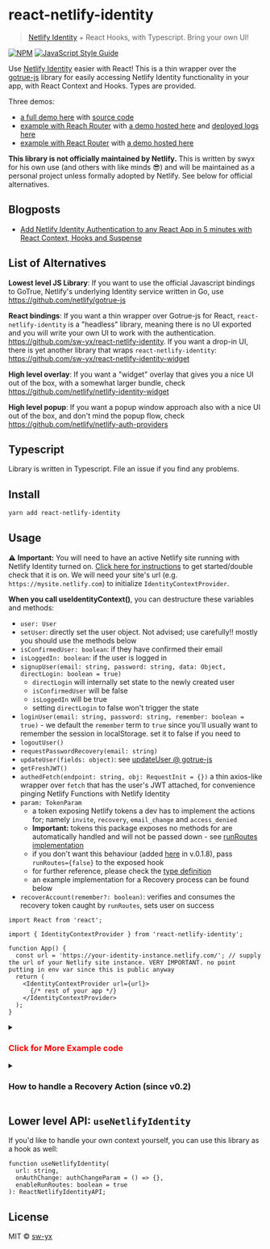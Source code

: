 # react-netlify-identity

> [Netlify Identity](https://www.netlify.com/docs/identity/?utm_source=github&utm_medium=swyx-RNI&utm_campaign=devex) + React Hooks, with Typescript. Bring your own UI!

[![NPM](https://img.shields.io/npm/v/react-netlify-identity.svg)](https://www.npmjs.com/package/react-netlify-identity) [![JavaScript Style Guide](https://img.shields.io/badge/code_style-standard-brightgreen.svg)](https://standardjs.com)

Use [Netlify Identity](https://www.netlify.com/docs/identity/?utm_source=github&utm_medium=swyx-RNI&utm_campaign=devex) easier with React! This is a thin wrapper over the [gotrue-js](https://github.com/netlify/gotrue-js) library for easily accessing Netlify Identity functionality in your app, with React Context and Hooks. Types are provided.

Three demos:

- [a full demo here](https://netlify-gotrue-in-react.netlify.com/) with [source code](https://github.com/netlify/create-react-app-lambda/tree/reachRouterAndGoTrueDemo/src)
- [example with Reach Router](https://github.com/sw-yx/react-netlify-identity/tree/master/examples/example-reach-router) with [a demo hosted here](https://react-netlify-identity.netlify.com) and [deployed logs here](https://app.netlify.com/sites/react-netlify-identity/deploys)
- [example with React Router](https://github.com/sw-yx/react-netlify-identity/tree/master/examples/example-react-router) with [a demo hosted here](https://react-netlify-identity-example.netlify.com)

**This library is not officially maintained by Netlify.** This is written by swyx for his own use (and others with like minds 😎) and will be maintained as a personal project unless formally adopted by Netlify. See below for official alternatives.

## Blogposts

- [Add Netlify Identity Authentication to any React App in 5 minutes with React Context, Hooks and Suspense](https://dev.to/swyx/add-netlify-identity-authentication-to-any-react-app-in-5-minutes-with-react-context-hooks-and-suspense-5gci)

## List of Alternatives

**Lowest level JS Library**: If you want to use the official Javascript bindings to GoTrue, Netlify's underlying Identity service written in Go, use https://github.com/netlify/gotrue-js

**React bindings**: If you want a thin wrapper over Gotrue-js for React, `react-netlify-identity` is a "headless" library, meaning there is no UI exported and you will write your own UI to work with the authentication. https://github.com/sw-yx/react-netlify-identity. If you want a drop-in UI, there is yet another library that wraps `react-netlify-identity`: https://github.com/sw-yx/react-netlify-identity-widget

**High level overlay**: If you want a "widget" overlay that gives you a nice UI out of the box, with a somewhat larger bundle, check https://github.com/netlify/netlify-identity-widget

**High level popup**: If you want a popup window approach also with a nice UI out of the box, and don't mind the popup flow, check https://github.com/netlify/netlify-auth-providers

## Typescript

Library is written in Typescript. File an issue if you find any problems.

## Install

```bash
yarn add react-netlify-identity
```

## Usage

⚠️ **Important:** You will need to have an active Netlify site running with Netlify Identity turned on. [Click here for instructions](https://www.netlify.com/docs/identity/#getting-started?utm_source=github&utm_medium=swyx-RNI&utm_campaign=devex) to get started/double check that it is on. We will need your site's url (e.g. `https://mysite.netlify.com`) to initialize `IdentityContextProvider`.

**When you call useIdentityContext()**, you can destructure these variables and methods:

- `user: User`
- `setUser`: directly set the user object. Not advised; use carefully!! mostly you should use the methods below
- `isConfirmedUser: boolean`: if they have confirmed their email
- `isLoggedIn: boolean`: if the user is logged in
- `signupUser(email: string, password: string, data: Object, directLogin: boolean = true)`
  - `directLogin` will internally set state to the newly created user
  - `isConfirmedUser` will be false
  - `isLoggedIn` will be true
  - setting `directLogin` to false won't trigger the state
- `loginUser(email: string, password: string, remember: boolean = true)` - we default the `remember` term to `true` since you'll usually want to remember the session in localStorage. set it to false if you need to
- `logoutUser()`
- `requestPasswordRecovery(email: string)`
- `updateUser(fields: object)`: see [updateUser @ gotrue-js](https://github.com/netlify/gotrue-js#update-a-user)
- `getFreshJWT()`
- `authedFetch(endpoint: string, obj: RequestInit = {})` a thin axios-like wrapper over `fetch` that has the user's JWT attached, for convenience pinging Netlify Functions with Netlify Identity
- `param: TokenParam`
  - a token exposing Netlify tokens a dev has to implement the actions for; namely `invite`, `recovery`, `email_change` and `access_denied`
  - **Important:** tokens this package exposes no methods for are automatically handled and will not be passed down - see [runRoutes implementation](https://github.com/sw-yx/react-netlify-identity/master/src/runRoutes.tsx)
  - if you don't want this behaviour (added [here](https://github.com/sw-yx/react-netlify-identity/issues/12) in v.0.1.8), pass `runRoutes={false}` to the exposed hook
  - for further reference, please check the [type definition](https://github.com/sw-yx/react-netlify-identity/tree/master/src/token.ts)
  - an example implementation for a Recovery process can be found below
- `recoverAccount(remember?: boolean)`: verifies and consumes the recovery token caught by `runRoutes`, sets user on success

```tsx
import React from 'react';

import { IdentityContextProvider } from 'react-netlify-identity';

function App() {
  const url = 'https://your-identity-instance.netlify.com/'; // supply the url of your Netlify site instance. VERY IMPORTANT. no point putting in env var since this is public anyway
  return (
    <IdentityContextProvider url={url}>
      {/* rest of your app */}
    </IdentityContextProvider>
  );
}
```

<details>
<summary>
<h3 style="color: red">
Click for More Example code
</h3>
</summary>

```tsx
import { useIdentityContext } from 'react-netlify-identity';

// log in/sign up example
function Login() {
  const { loginUser, signupUser } = useIdentityContext();
  const formRef = React.useRef();
  const [msg, setMsg] = React.useState('');

  const signup = () => {
    const email = formRef.current.email.value;
    const password = formRef.current.password.value;

    signupUser(email, password)
      .then(user => {
        console.log('Success! Signed up', user);
        navigate('/dashboard');
      })
      .catch(err => console.error(err) || setMsg('Error: ' + err.message));
  };

  return (
    <form
      ref={formRef}
      onSubmit={e => {
        e.preventDefault();
        const email = e.target.email.value;
        const password = e.target.password.value;
        load(loginUser(email, password, true))
          .then(user => {
            console.log('Success! Logged in', user);
            navigate('/dashboard');
          })
          .catch(err => console.error(err) || setMsg('Error: ' + err.message));
      }}
    >
      <div>
        <label>
          Email:
          <input type="email" name="email" />
        </label>
      </div>
      <div>
        <label>
          Password:
          <input type="password" name="password" />
        </label>
      </div>
      <div>
        <input type="submit" value="Log in" />
        <button onClick={signup}>Sign Up </button>
        {msg && <pre>{msg}</pre>}
      </div>
    </form>
  );
}

// log out user
function Logout() {
  const { logoutUser } = useIdentityContext();
  return <button onClick={logoutUser}>You are signed in. Log Out</button>;
}

// check `identity.user` in a protected route
function PrivateRoute(props) {
  const identity = useIdentityContext();
  let { as: Comp, ...rest } = props;
  return identity.user ? (
    <Comp {...rest} />
  ) : (
    <div>
      <h3>You are trying to view a protected page. Please log in</h3>
      <Login />
    </div>
  );
}

// check if user has confirmed their email
// use authedFetch API to make a request to Netlify Function with the user's JWT token,
// letting your function use the `user` object
function Dashboard() {
  const { isConfirmedUser, authedFetch } = useIdentityContext();
  const [msg, setMsg] = React.useState('Click to load something');
  const handler = () => {
    authedFetch.get('/.netlify/functions/authEndPoint').then(setMsg);
  };
  return (
    <div>
      <h3>This is a Protected Dashboard!</h3>
      {!isConfirmedUser && (
        <pre style={{ backgroundColor: 'papayawhip' }}>
          You have not confirmed your email. Please confirm it before you ping
          the API.
        </pre>
      )}
      <hr />
      <div>
        <p>You can try pinging our authenticated API here.</p>
        <p>
          If you are logged in, you should be able to see a `user` info here.
        </p>
        <button onClick={handler}>Ping authenticated API</button>
        <pre>{JSON.stringify(msg, null, 2)}</pre>
      </div>
    </div>
  );
}
```

</details>

<details>
<summary>
<h3>
  How to handle a Recovery Action (since v0.2)
</h3>
</summary>

Of course you can alternatively inline this logic into app.

```tsx
import { useIdentityContext } from 'react-netlify-identity';
import {
  BrowserRouter as Router,
  Switch,
  Route,
  useLocation,
  useHistory,
} from 'react-router-dom';

export default function App() {
  const { isLoggedIn } = useIdentityContext();

  return (
    <Router>
      <CatchNetlifyRecoveryNullComponent />
      <Switch>
        {isLoggedIn ? (
          <>
            <Route path="/dashboard" exact component={DashboardPage} />
            <Route component={() => <Redirect to="/dashbard" />} />
          </>
        ) : (
          <>
            <Route path="/" exact component={LandingPage} />
            <Route path="/register" exact component={RegisterPage} />
            <Route path="/login" exact component={LoginPage} />
            {/* etc */}
            <Route path="/recovery" exact component={RecoveryPage} />
            <Route component={() => <Redirect to="/" />} />
          </>
        )}
      </Switch>
    </Router>
  );
}

function CatchNetlifyRecoveryNullComponent() {
  const {
    param: { token, type },
  } = useIdentityContext();
  const { replace } = useHistory();
  const { pathname } = useLocation();

  // important to check for the current pathname here because else you land
  // in a infinite loop
  if (token && type === 'recovery' && pathname === '/') {
    replace(`/recovery`, { token });
  }

  return null;
}

function RecoveryPage() {
  const {
    location: { state },
  } = useHistory();
  // this state _might_ not be needed, it was needed in my specific implementation
  const [token] = useState(state?.token);

  return null; // set new password in a form and call updateUser
}
```

</details>

## Lower level API: `useNetlifyIdentity`

If you'd like to handle your own context yourself, you can use this library as a hook as well:

```tsx
function useNetlifyIdentity(
  url: string,
  onAuthChange: authChangeParam = () => {},
  enableRunRoutes: boolean = true
): ReactNetlifyIdentityAPI;
```

## License

MIT © [sw-yx](https://github.com/sw-yx)
